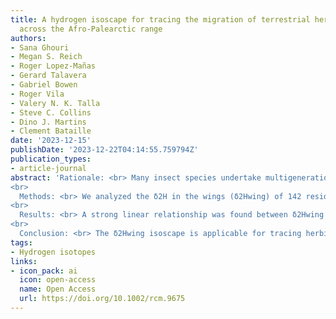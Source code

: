 ```yaml
---
title: A hydrogen isoscape for tracing the migration of terrestrial herbivorous insects
  across the Afro-Palearctic range
authors:
- Sana Ghouri
- Megan S. Reich
- Roger Lopez-Mañas
- Gerard Talavera
- Gabriel Bowen
- Roger Vila
- Valery N. K. Talla
- Steve C. Collins
- Dino J. Martins
- Clement Bataille
date: '2023-12-15'
publishDate: '2023-12-22T04:14:55.759794Z'
publication_types:
- article-journal
abstract: 'Rationale: <br> Many insect species undertake multigenerational migrations in the Afro-tropical and Palearctic ranges, and understanding their migratory connectivity remains challenging due to their small size, short life span and large population sizes. Hydrogen isotopes (δ2H) can be used to reconstruct the movement of dispersing or migrating insects, but applying δ2H for provenance requires a robust isotope baseline map (i.e. isoscape) for the Afro-Palearctic.  
<br>
  Methods: <br> We analyzed the δ2H in the wings (δ2Hwing) of 142 resident butterflies from 56 sites across the Afro-Palearctic. The δ2Hwing values were compared to the predicted local growing-season precipitation δ2H values (δ2HGSP) using a linear regression model to develop an insect wing δ2H isoscape. We used multivariate linear mixed models and high-resolution and time-specific remote sensing climate and environmental data to explore the controls of the residual δ2Hwing variability.  
<br>
  Results: <br> A strong linear relationship was found between δ2Hwing and δ2HGSP values (r2 = 0.53). The resulting isoscape showed strong patterns across the Palearctic but limited variation and high uncertainty for the Afro-tropics. Positive residuals of this relationship were correlated with dry conditions for the month preceding sampling whereas negative residuals were correlated with more wet days for the month preceding sampling. High intra-site δ2Hwing variance was associated with lower relative humidity for the month preceding sampling and higher elevation.  
<br>
  Conclusion: <br> The δ2Hwing isoscape is applicable for tracing herbivorous lepidopteran insects that migrate across the Afro-Palearctic range but has limited geolocation potential in the Afro-tropics. The spatial analysis of uncertainty using high-resolution climatic data demonstrated that many African regions with highly variable evaporation rates and relative humidity have δ2Hwing values that are less related to δ2HGSP values. Increasing geolocation precision will require new modeling approaches using more time-specific environmental data and/or independent geolocation tools.'
tags:
- Hydrogen isotopes
links:
- icon_pack: ai
  icon: open-access
  name: Open Access
  url: https://doi.org/10.1002/rcm.9675
---
```

